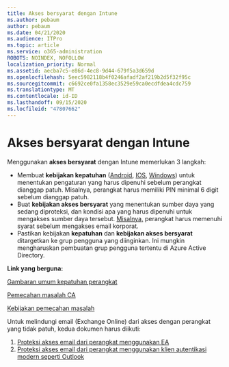 ```yaml
---
title: Akses bersyarat dengan Intune
ms.author: pebaum
author: pebaum
ms.date: 04/21/2020
ms.audience: ITPro
ms.topic: article
ms.service: o365-administration
ROBOTS: NOINDEX, NOFOLLOW
localization_priority: Normal
ms.assetid: aecba7c5-e86d-4ec8-9d44-679f5a3d659d
ms.openlocfilehash: 5eec5982118b4f0246afadf2af219b2d5f32f95c
ms.sourcegitcommit: c6692ce0fa1358ec3529e59ca0ecdfdea4cdc759
ms.translationtype: MT
ms.contentlocale: id-ID
ms.lasthandoff: 09/15/2020
ms.locfileid: "47807662"
---
```

# <a name="conditional-access-with-intune"></a>Akses bersyarat dengan Intune

Menggunakan  **akses bersyarat**  dengan Intune memerlukan 3 langkah:

- Membuat  **kebijakan kepatuhan**  ([Android](https://docs.microsoft.com/intune/compliance-policy-create-android),  [IOS](https://docs.microsoft.com/intune/compliance-policy-create-ios),  [Windows](https://docs.microsoft.com//intune/compliance-policy-create-windows)) untuk menentukan pengaturan yang harus dipenuhi sebelum perangkat dianggap patuh. Misalnya, perangkat harus memiliki PIN minimal 6 digit sebelum dianggap patuh.
- Buat **kebijakan akses bersyarat**  yang menentukan sumber daya yang sedang diproteksi, dan kondisi apa yang harus dipenuhi untuk mengakses sumber daya tersebut.  [Misalnya,](https://docs.microsoft.com/intune/tutorial-protect-email-on-unmanaged-devices#create-conditional-access-policies)  perangkat harus memenuhi syarat sebelum mengakses email korporat.
- Pastikan kebijakan **kepatuhan**  dan  **kebijakan akses bersyarat**  ditargetkan ke grup pengguna yang diinginkan. Ini mungkin mengharuskan pembuatan grup pengguna tertentu di Azure Active Directory.

**Link yang berguna:**

[Gambaran umum kepatuhan perangkat](https://docs.microsoft.com/intune/device-compliance-get-started)

[Pemecahan masalah CA](https://docs.microsoft.com/intune/troubleshoot-conditional-access)

[Kebijakan pemecahan masalah](https://docs.microsoft.com/intune/troubleshoot-policies-in-microsoft-intune)

Untuk melindungi email (Exchange Online) dari akses dengan perangkat yang tidak patuh, kedua dokumen harus diikuti:

1. [Proteksi akses email dari perangkat menggunakan EA](https://docs.microsoft.com/intune/tutorial-protect-email-on-unmanaged-devices)
2. [Proteksi akses email dari perangkat menggunakan klien autentikasi modern seperti Outlook](https://docs.microsoft.com/intune/tutorial-protect-email-on-enrolled-devices)